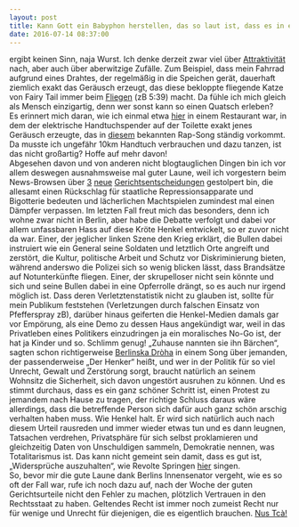 ```yaml
---
layout: post
title: Kann Gott ein Babyphon herstellen, das so laut ist, dass es in einer Endlosschleife auf sich selbst reagiert?
date: 2016-07-14 08:37:00
---
```


ergibt keinen Sinn, naja Wurst. Ich denke derzeit zwar viel über [Attraktivität](http://grillmoebel.github.io/2016/06/23/second-post/) nach, aber auch über aberwitzige Zufälle. Zum Beispiel, dass mein Fahrrad aufgrund eines Drahtes, der regelmäßig in die Speichen gerät, dauerhaft ziemlich exakt das Geräusch erzeugt, das diese bekloppte fliegende Katze von Fairy Tail immer beim [Fliegen](https://www.youtube.com/watch?v=7w7DDAYkQf8) (zB 5:39) macht. Da fühle ich mich gleich als Mensch einzigartig, denn wer sonst kann so einen Quatsch erleben? <br> Es erinnert mich daran, wie ich einmal etwa [hier](http://www.openstreetmap.org/directions#map=11/39.1631/26.7524) in einem Restaurant war, in dem der elektrische Handtuchspender auf der Toilette exakt jenes Geräusch erzeugte, das in [diesem](https://www.youtube.com/watch?v=HNHjgd2k8l8) bekannten Rap-Song ständig vorkommt. Da musste ich ungefähr 10km Handtuch verbrauchen und dazu tanzen, ist das nicht großartig? Hoffe auf mehr davon!<br>
Abgesehen davon und von anderen nicht blogtauglichen Dingen bin ich vor allem deswegen ausnahmsweise mal guter Laune, weil ich vorgestern beim News-Browsen über [3](http://www.taz.de/Tengelmann-Uebernahme-durch-Edeka/!5322559/) [neue](http://www.taz.de/!5317368/) [Gerichtsentscheidungen](http://www.taz.de/Hausprojekt-Rigaer-Strasse-94-in-Berlin/!5323199/) gestolpert bin, die allesamt einen Rückschlag für staatliche Repressionsapparate und Bigotterie bedeuten und lächerlichen Machtspielen zumindest mal einen Dämpfer verpassen. Im letzten Fall freut mich das besonders, denn ich wohne zwar nicht in Berlin, aber habe die Debatte verfolgt und dabei vor allem unfassbaren Hass auf diese Kröte Henkel entwickelt, so er zuvor nicht da war. Einer, der jeglicher linken Szene den Krieg erklärt, die Bullen dabei instruiert wie ein General seine Soldaten und letztlich Orte angreift und zerstört, die Kultur, politische Arbeit und Schutz vor Diskriminierung bieten, während anderswo die Polizei sich so wenig blicken lässt, dass Brandsätze auf Notunterkünfte fliegen. Einer, der skrupelloser nicht sein könnte und sich und seine Bullen dabei in eine Opferrolle drängt, so es auch nur irgend möglich ist. Dass deren Verletztenstatistik nicht zu glauben ist, sollte für mein Publikum feststehen (Verletzungen durch falschen Einsatz von Pfefferspray zB), darüber hinaus geiferten die Henkel-Medien damals gar vor Empörung, als eine Demo zu dessen Haus angekündigt war, weil in das Privatleben eines Politikers einzudringen ja ein moralisches No-Go ist, der hat ja Kinder und so. Schlimm genug! „Zuhause nannten sie ihn Bärchen“, sagten schon richtigerweise [Berlinska Dròha](https://www.youtube.com/watch?v=qOk3LNs2E9s) in einem Song über jemanden, der passenderweise „Der Henker“ heißt, und wer in der Politik für so viel Unrecht, Gewalt und Zerstörung sorgt, braucht natürlich an seinem Wohnsitz die Sicherheit, sich davon ungestört ausruhen zu können. Und es stimmt durchaus, dass es ein ganz schöner Schritt ist, einen Protest zu jemandem nach Hause zu tragen, der richtige Schluss daraus wäre allerdings, dass die betreffende Person sich dafür auch ganz schön arschig verhalten haben muss. Wie Henkel halt. Er wird sich natürlich auch nach diesem Urteil rausreden und immer wieder etwas tun und es dann leugnen, Tatsachen verdrehen, Privatsphäre für sich selbst proklamieren und gleichzeitig Daten von Unschuldigen sammeln, Demokratie nennen, was Totalitarismus ist. Das kann nicht gemeint sein damit, dass es gut ist, „Widersprüche auszuhalten“, wie Revolte Springen [hier](https://www.youtube.com/watch?v=BZFwgKLy_3I) singen. <br>
So, bevor mir die gute Laune dank Berlins Innensenator vergeht, wie es so oft der Fall war, rufe ich noch dazu auf, nach der Woche der guten Gerichtsurteile nicht den Fehler zu machen, plötzlich Vertrauen in den Rechtsstaat zu haben. Geltendes Recht ist immer noch zumeist Recht nur für wenige und Unrecht für diejenigen, die es eigentlich brauchen. [Nus Tcà!](https://www.youtube.com/watch?v=BZFwgKLy_3I)

